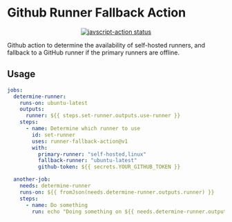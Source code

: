 # Github Runner Fallback Action

<p align="center">
  <a href="https://github.com/jimmygchen/runner-fallback-action/actions"><img alt="javscript-action status" src="https://github.com/jimmygchen/runner-fallback-action/workflows/units-test/badge.svg"></a>
</p>

Github action to determine the availability of self-hosted runners, and fallback to a GitHub runner if the primary runners are offline.

## Usage

```yaml
jobs:
  determine-runner:
    runs-on: ubuntu-latest
    outputs:
      runner: ${{ steps.set-runner.outputs.use-runner }}
    steps:
      - name: Determine which runner to use
        id: set-runner
        uses: runner-fallback-action@v1
        with:
          primary-runner: "self-hosted,linux"
          fallback-runner: "ubuntu-latest"
          github-token: ${{ secrets.YOUR_GITHUB_TOKEN }}

  another-job:
    needs: determine-runner
    runs-on: ${{ fromJson(needs.determine-runner.outputs.runner) }}
    steps:
      - name: Do something
        run: echo "Doing something on ${{ needs.determine-runner.outputs.runner }}"
```
